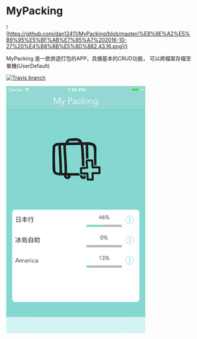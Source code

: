# MyPacking

![https://github.com/dan12411/MyPacking/blob/master/%E8%9E%A2%E5%B9%95%E5%BF%AB%E7%85%A7%202016-10-27%20%E4%B8%8B%E5%8D%882.43.16.png]()

MyPacking 是一款旅遊打包的APP，具備基本的CRUD功能， 可以將檔案存檔至單機(UserDefault)

[![Travis branch](https://img.shields.io/travis/rust-lang/rust/master.svg)]()


[![](https://github.com/dan12411/MyPacking/blob/master/Simulator%20Screen%20Shot%202016%E5%B9%B411%E6%9C%881%E6%97%A5%20%E4%B8%8B%E5%8D%887.45.46.png)](https://www.youtube.com/watch?v=N0556WeODOw)
